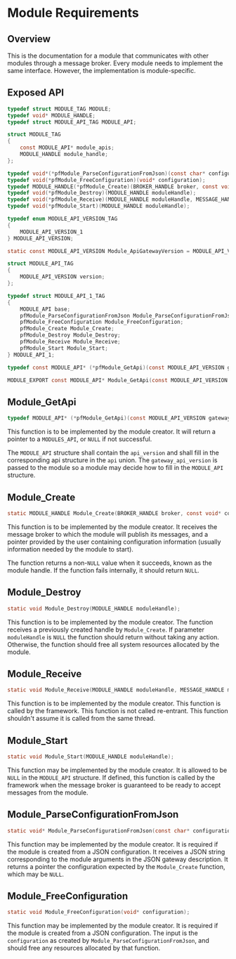 Module Requirements
===================

Overview
--------

This is the documentation for a module that communicates with other modules
through a message broker. Every module needs to implement the same interface.
However, the implementation is module-specific.

Exposed API
-----------

~~~~~~~~~~~~~~~~~~~~~~~~~~~~~~~~~~~~~~~~~~~~~~~~~~~~~~~~~~~~~~~~~~~~~~~~~~~~~~ c
typedef struct MODULE_TAG MODULE;
typedef void* MODULE_HANDLE;
typedef struct MODULE_API_TAG MODULE_API;

struct MODULE_TAG
{
    const MODULE_API* module_apis;
    MODULE_HANDLE module_handle;
};

typedef void*(*pfModule_ParseConfigurationFromJson)(const char* configuration);
typedef void(*pfModule_FreeConfiguration)(void* configuration);
typedef MODULE_HANDLE(*pfModule_Create)(BROKER_HANDLE broker, const void* configuration);
typedef void(*pfModule_Destroy)(MODULE_HANDLE moduleHandle);
typedef void(*pfModule_Receive)(MODULE_HANDLE moduleHandle, MESSAGE_HANDLE messageHandle);
typedef void(*pfModule_Start)(MODULE_HANDLE moduleHandle);

typedef enum MODULE_API_VERSION_TAG
{
    MODULE_API_VERSION_1
} MODULE_API_VERSION;

static const MODULE_API_VERSION Module_ApiGatewayVersion = MODULE_API_VERSION_1;

struct MODULE_API_TAG
{
    MODULE_API_VERSION version;
};

typedef struct MODULE_API_1_TAG
{
    MODULE_API base;
    pfModule_ParseConfigurationFromJson Module_ParseConfigurationFromJson;
    pfModule_FreeConfiguration Module_FreeConfiguration;
    pfModule_Create Module_Create;
    pfModule_Destroy Module_Destroy;
    pfModule_Receive Module_Receive;
    pfModule_Start Module_Start;
} MODULE_API_1;

typedef const MODULE_API* (*pfModule_GetApi)(const MODULE_API_VERSION gateway_api_version);

MODULE_EXPORT const MODULE_API* Module_GetApi(const MODULE_API_VERSION gateway_api_version);
~~~~~~~~~~~~~~~~~~~~~~~~~~~~~~~~~~~~~~~~~~~~~~~~~~~~~~~~~~~~~~~~~~~~~~~~~~~~~~~~

Module\_GetApi
--------------

~~~~~~~~~~~~~~~~~~~~~~~~~~~~~~~~~~~~~~~~~~~~~~~~~~~~~~~~~~~~~~~~~~~~~~~~~~~~~~ c
typedef MODULE_API* (*pfModule_GetApi)(const MODULE_API_VERSION gateway_api_version);
~~~~~~~~~~~~~~~~~~~~~~~~~~~~~~~~~~~~~~~~~~~~~~~~~~~~~~~~~~~~~~~~~~~~~~~~~~~~~~~~

This function is to be implemented by the module creator. It will return a
pointer to a `MODULES_API`, or `NULL` if not successful.

The `MODULE_API` structure shall contain the `api_version` and shall fill in the
corresponding api structure in the `api` union. The `gateway_api_version` is
passed to the module so a module may decide how to fill in the `MODULE_API`
structure.

Module\_Create
--------------

~~~~~~~~~~~~~~~~~~~~~~~~~~~~~~~~~~~~~~~~~~~~~~~~~~~~~~~~~~~~~~~~~~~~~~~~~~~~~~ c
static MODULE_HANDLE Module_Create(BROKER_HANDLE broker, const void* configuration);
~~~~~~~~~~~~~~~~~~~~~~~~~~~~~~~~~~~~~~~~~~~~~~~~~~~~~~~~~~~~~~~~~~~~~~~~~~~~~~~~

This function is to be implemented by the module creator. It receives the
message broker to which the module will publish its messages, and a pointer
provided by the user containing configuration information (usually information
needed by the module to start).

The function returns a non-`NULL` value when it succeeds, known as the module
handle. If the function fails internally, it should return `NULL`.

Module\_Destroy
---------------

~~~~~~~~~~~~~~~~~~~~~~~~~~~~~~~~~~~~~~~~~~~~~~~~~~~~~~~~~~~~~~~~~~~~~~~~~~~~~~ c
static void Module_Destroy(MODULE_HANDLE moduleHandle);
~~~~~~~~~~~~~~~~~~~~~~~~~~~~~~~~~~~~~~~~~~~~~~~~~~~~~~~~~~~~~~~~~~~~~~~~~~~~~~~~

This function is to be implemented by the module creator. The function receives
a previously created handle by `Module_Create`. If parameter `moduleHandle` is
`NULL` the function should return without taking any action. Otherwise, the
function should free all system resources allocated by the module.

Module\_Receive
---------------

~~~~~~~~~~~~~~~~~~~~~~~~~~~~~~~~~~~~~~~~~~~~~~~~~~~~~~~~~~~~~~~~~~~~~~~~~~~~~~ c
static void Module_Receive(MODULE_HANDLE moduleHandle, MESSAGE_HANDLE messageHandle);
~~~~~~~~~~~~~~~~~~~~~~~~~~~~~~~~~~~~~~~~~~~~~~~~~~~~~~~~~~~~~~~~~~~~~~~~~~~~~~~~

This function is to be implemented by the module creator. This function is
called by the framework. This function is not called re-entrant. This function
shouldn't assume it is called from the same thread.

Module\_Start
-------------

~~~~~~~~~~~~~~~~~~~~~~~~~~~~~~~~~~~~~~~~~~~~~~~~~~~~~~~~~~~~~~~~~~~~~~~~~~~~~~ c
static void Module_Start(MODULE_HANDLE moduleHandle);
~~~~~~~~~~~~~~~~~~~~~~~~~~~~~~~~~~~~~~~~~~~~~~~~~~~~~~~~~~~~~~~~~~~~~~~~~~~~~~~~

This function may be implemented by the module creator. It is allowed to be
`NULL` in the `MODULE_API` structure. If defined, this function is called by the
framework when the message broker is guaranteed to be ready to accept messages
from the module.

Module\_ParseConfigurationFromJson
----------------------------------

~~~~~~~~~~~~~~~~~~~~~~~~~~~~~~~~~~~~~~~~~~~~~~~~~~~~~~~~~~~~~~~~~~~~~~~~~~~~~~ c
static void* Module_ParseConfigurationFromJson(const char* configuration);
~~~~~~~~~~~~~~~~~~~~~~~~~~~~~~~~~~~~~~~~~~~~~~~~~~~~~~~~~~~~~~~~~~~~~~~~~~~~~~~~

This function may be implemented by the module creator. It is required if the
module is created from a JSON configuration. It receives a JSON string
corresponding to the module arguments in the JSON gateway description. It
returns a pointer the configuration expected by the `Module_Create` function,
which may be `NULL`.

Module\_FreeConfiguration
-------------------------

~~~~~~~~~~~~~~~~~~~~~~~~~~~~~~~~~~~~~~~~~~~~~~~~~~~~~~~~~~~~~~~~~~~~~~~~~~~~~~ c
static void Module_FreeConfiguration(void* configuration);
~~~~~~~~~~~~~~~~~~~~~~~~~~~~~~~~~~~~~~~~~~~~~~~~~~~~~~~~~~~~~~~~~~~~~~~~~~~~~~~~

This function may be implemented by the module creator. It is required if the
module is created from a JSON configuration.  The input is the `configuration`
as created by `Module_ParseConfigurationFromJson`, and should free any
resources allocated by that function.
